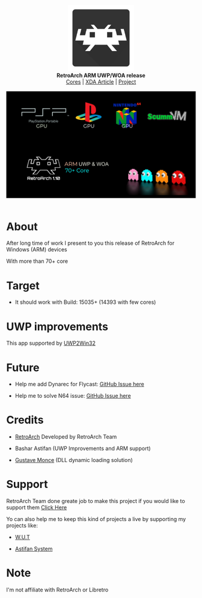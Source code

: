 <p align="center">
  <img src="assets/logo.png" width="176"><br>
  <b>RetroArch ARM UWP/WOA release</b><br/>
  <a href="./cores">Cores</a> |
  <a href="https://forum.xda-developers.com/t/retroarch-uwp-arm-release-n64-scummvm-and-more.4411251/">XDA Article</a> |
  <a href="https://github.com/libretro/RetroArch">Project</a> 
  <br/><br/>
  <img src="assets/screen.png"><br/><br/>
</p>


# About

After long time of work I present to you this release of RetroArch for Windows (ARM) devices

With more than 70+ core


# Target

- It should work with Build: 15035+ (14393 with few cores)


# UWP improvements
This app supported by [UWP2Win32](https://github.com/basharast/UWP2Win32)


# Future

- Help me add Dynarec for Flycast: [GitHub Issue here](https://github.com/flyinghead/flycast/issues/545)

- Help me to solve N64 issue: [GitHub Issue here](https://github.com/mupen64plus/mupen64plus-video-rice/issues/102)


# Credits

- <a href="https://www.retroarch.com/">RetroArch</a> Developed by RetroArch Team 


- Bashar Astifan (UWP Improvements and ARM support)

- [Gustave Monce](https://github.com/gus33000) (DLL dynamic loading solution)


# Support

RetroArch Team done greate job to make this project if you would like to support them <a href="https://www.retroarch.com/index.php?page=donate">Click Here</a>

Yo can also help me to keep this kind of projects a live by supporting my projects like:

- <a href="https://github.com/basharast/wut">W.U.T</a>

- <a href="https://github.com/basharast/AstifanSystem">Astifan System</a>


# Note

I'm not affiliate with RetroArch or Libretro
